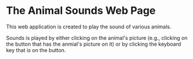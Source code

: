 <h1> The Animal Sounds Web Page </h1>
<p> This web application is created to play the sound of various animals. </p>
<p> Sounds is played by either clicking on the animal's picture (e.g., clicking on the button that has the anmial's picture on it) or by clicking the keyboard key that is on the button. </p> 





